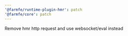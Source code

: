 ```yaml
---
'@farmfe/runtime-plugin-hmr': patch
'@farmfe/core': patch
---
```


Remove hmr http request and use websocket/eval instead
